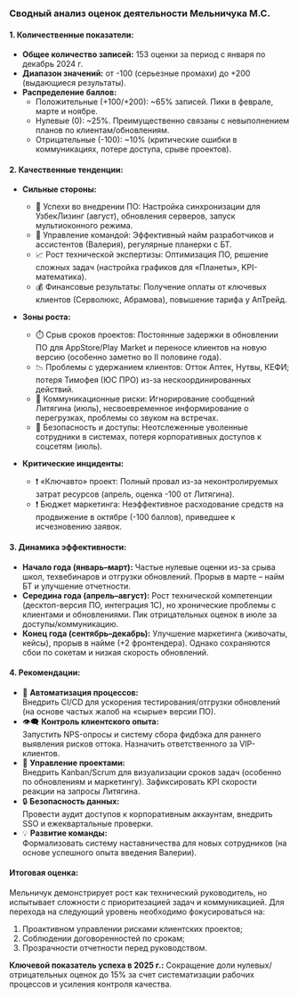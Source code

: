 ### Сводный анализ оценок деятельности Мельничука М.С.

#### **1. Количественные показатели:**
- **Общее количество записей:** 153 оценки за период с января по декабрь 2024 г.  
- **Диапазон значений:** от -100 (серьезные промахи) до +200 (выдающиеся результаты).  
- **Распределение баллов:**
  - Положительные (+100/+200): ~65% записей. Пики в феврале, марте и ноябре.
  - Нулевые (0): ~25%. Преимущественно связаны с невыполнением планов по клиентам/обновлениям.  
  - Отрицательные (-100): ~10% (критические ошибки в коммуникациях, потере доступа, срыве проектов).  

#### **2. Качественные тенденции:**
- **Сильные стороны:**  
  - 🚀 Успехи во внедрении ПО: Настройка синхронизации для УзбекЛизинг (август), обновления серверов, запуск мультиоконного режима.  
  - 👥 Управление командой: Эффективный найм разработчиков и ассистентов (Валерия), регулярные планерки с БТ.  
  - 📈 Рост технической экспертизы: Оптимизация ПО, решение сложных задач (настройка графиков для «Планеты», KPI-математика).  
  - 💰 Финансовые результаты: Получение оплаты от ключевых клиентов (Серволюкс, Абрамова), повышение тарифа у АпТрейд.  

- **Зоны роста:**  
  - ⏱️ Срыв сроков проектов: Постоянные задержки в обновлении ПО для AppStore/Play Market и переносе клиентов на новую версию (особенно заметно во II половине года).  
  - 📉 Проблемы с удержанием клиентов: Отток Аптек, Нутвы, КЕФИ; потеря Тимофея (ЮС ПРО) из-за нескоординированных действий.  
  - 💬 Коммуникационные риски: Игнорирование сообщений Литягина (июль), несвоевременное информирование о перегрузках, проблемы со звуком на встречах.  
  - 🔐 Безопасность и доступы: Неотслеженные уволенные сотрудники в системах, потеря корпоративных доступов к соцсетям (июль).  

- **Критические инциденты:**  
  - ❗ «Ключавто» проект: Полный провал из-за неконтролируемых затрат ресурсов (апрель, оценка -100 от Литягина).  
  - ❗ Бюджет маркетинга: Неэффективное расходование средств на продвижение в октябре (-100 баллов), приведшее к исчезновению заявок.  

#### **3. Динамика эффективности:**
- **Начало года (январь–март):** Частые нулевые оценки из-за срыва школ, техвебинаров и отгрузки обновлений. Прорыв в марте – найм БТ и улучшение отчетности.  
- **Середина года (апрель–август):** Рост технической компетенции (десктоп-версия ПО, интеграция 1С), но хронические проблемы с клиентами и обновлениями. Пик отрицательных оценок в июле за доступы/коммуникацию.  
- **Конец года (сентябрь–декабрь):** Улучшение маркетинга (живочаты, кейсы), прорыв в найме (+2 фронтендера). Однако сохраняются сбои по сокетам и низкая скорость обновлений.  

#### **4. Рекомендации:**
- 🔧 **Автоматизация процессов:**  
  Внедрить CI/CD для ускорения тестирования/отгрузки обновлений (на основе частых жалоб на «сырые» версии ПО).  
- 👁️‍🗨️ **Контроль клиентского опыта:**  
  Запустить NPS-опросы и систему сбора фидбэка для раннего выявления рисков оттока. Назначить ответственного за VIP-клиентов.  
- 📅 **Управление проектами:**  
  Внедрить Kanban/Scrum для визуализации сроков задач (особенно по обновлениям и маркетингу). Зафиксировать KPI скорости реакции на запросы Литягина.  
- 🔒 **Безопасность данных:**  
  Провести аудит доступов к корпоративным аккаунтам, внедрить SSO и ежеквартальные проверки.  
- 💡 **Развитие команды:**  
  Формализовать систему наставничества для новых сотрудников (на основе успешного опыта введения Валерии).  

#### **Итоговая оценка:**
Мельничук демонстрирует рост как технический руководитель, но испытывает сложности с приоритезацией задач и коммуникацией. Для перехода на следующий уровень необходимо фокусироваться на:  
1) Проактивном управлении рисками клиентских проектов;  
2) Соблюдении договоренностей по срокам;  
3) Прозрачности отчетности перед руководством.  

**Ключевой показатель успеха в 2025 г.:** Сокращение доли нулевых/отрицательных оценок до 15% за счет систематизации рабочих процессов и усиления контроля качества.
